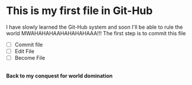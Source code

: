 # This is my first file in Git-Hub
I have slowly learned the Git-Hub system and soon I'll be able to rule the world MWAHAHAHAAHAHAHAHAAA!!!
The first step is to commit this file
- [ ] Commit file
- [ ] Edit File
- [ ] Become File
<br>
<b>Back to my conquest for world domination</b>
